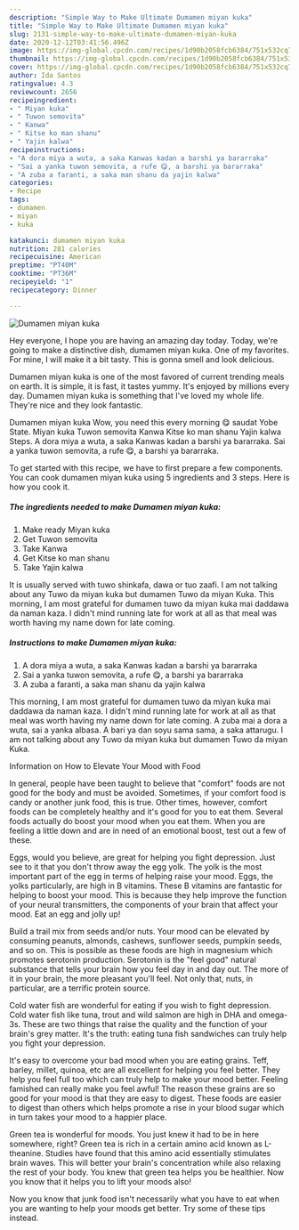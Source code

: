```yaml
---
description: "Simple Way to Make Ultimate Dumamen miyan kuka"
title: "Simple Way to Make Ultimate Dumamen miyan kuka"
slug: 2131-simple-way-to-make-ultimate-dumamen-miyan-kuka
date: 2020-12-12T03:41:56.496Z
image: https://img-global.cpcdn.com/recipes/1d90b2058fcb6384/751x532cq70/dumamen-miyan-kuka-recipe-main-photo.jpg
thumbnail: https://img-global.cpcdn.com/recipes/1d90b2058fcb6384/751x532cq70/dumamen-miyan-kuka-recipe-main-photo.jpg
cover: https://img-global.cpcdn.com/recipes/1d90b2058fcb6384/751x532cq70/dumamen-miyan-kuka-recipe-main-photo.jpg
author: Ida Santos
ratingvalue: 4.3
reviewcount: 2656
recipeingredient:
- " Miyan kuka"
- " Tuwon semovita"
- " Kanwa"
- " Kitse ko man shanu"
- " Yajin kalwa"
recipeinstructions:
- "A dora miya a wuta, a saka Kanwas kadan a barshi ya bararraka"
- "Sai a yanka tuwon semovita, a rufe 😋, a barshi ya bararraka"
- "A zuba a faranti, a saka man shanu da yajin kalwa"
categories:
- Recipe
tags:
- dumamen
- miyan
- kuka

katakunci: dumamen miyan kuka 
nutrition: 281 calories
recipecuisine: American
preptime: "PT40M"
cooktime: "PT36M"
recipeyield: "1"
recipecategory: Dinner

---
```



![Dumamen miyan kuka](https://img-global.cpcdn.com/recipes/1d90b2058fcb6384/751x532cq70/dumamen-miyan-kuka-recipe-main-photo.jpg)

Hey everyone, I hope you are having an amazing day today. Today, we're going to make a distinctive dish, dumamen miyan kuka. One of my favorites. For mine, I will make it a bit tasty. This is gonna smell and look delicious.

Dumamen miyan kuka is one of the most favored of current trending meals on earth. It is simple, it is fast, it tastes yummy. It's enjoyed by millions every day. Dumamen miyan kuka is something that I've loved my whole life. They're nice and they look fantastic.

Dumamen miyan kuka Wow, you need this every morning 😋 saudat Yobe State. Miyan kuka Tuwon semovita Kanwa Kitse ko man shanu Yajin kalwa Steps. A dora miya a wuta, a saka Kanwas kadan a barshi ya bararraka. Sai a yanka tuwon semovita, a rufe 😋, a barshi ya bararraka.


To get started with this recipe, we have to first prepare a few components. You can cook dumamen miyan kuka using 5 ingredients and 3 steps. Here is how you cook it.

<!--inarticleads1-->

##### The ingredients needed to make Dumamen miyan kuka:

1. Make ready  Miyan kuka
1. Get  Tuwon semovita
1. Take  Kanwa
1. Get  Kitse ko man shanu
1. Take  Yajin kalwa


It is usually served with tuwo shinkafa, dawa or tuo zaafi. I am not talking about any Tuwo da miyan kuka but dumamen Tuwo da miyan Kuka. This morning, I am most grateful for dumamen tuwo da miyan kuka mai daddawa da naman kaza. I didn&#39;t mind running late for work at all as that meal was worth having my name down for late coming. 

<!--inarticleads2-->

##### Instructions to make Dumamen miyan kuka:

1. A dora miya a wuta, a saka Kanwas kadan a barshi ya bararraka
1. Sai a yanka tuwon semovita, a rufe 😋, a barshi ya bararraka
1. A zuba a faranti, a saka man shanu da yajin kalwa


This morning, I am most grateful for dumamen tuwo da miyan kuka mai daddawa da naman kaza. I didn&#39;t mind running late for work at all as that meal was worth having my name down for late coming. A zuba mai a dora a wuta, sai a yanka albasa. A bari ya dan soyu sama sama, a saka attarugu. I am not talking about any Tuwo da miyan kuka but dumamen Tuwo da miyan Kuka. 

Information on How to Elevate Your Mood with Food


In general, people have been taught to believe that "comfort" foods are not good for the body and must be avoided. Sometimes, if your comfort food is candy or another junk food, this is true. Other times, however, comfort foods can be completely healthy and it's good for you to eat them. Several foods actually do boost your mood when you eat them. When you are feeling a little down and are in need of an emotional boost, test out a few of these.

Eggs, would you believe, are great for helping you fight depression. Just see to it that you don't throw away the egg yolk. The yolk is the most important part of the egg in terms of helping raise your mood. Eggs, the yolks particularly, are high in B vitamins. These B vitamins are fantastic for helping to boost your mood. This is because they help improve the function of your neural transmitters, the components of your brain that affect your mood. Eat an egg and jolly up!

Build a trail mix from seeds and/or nuts. Your mood can be elevated by consuming peanuts, almonds, cashews, sunflower seeds, pumpkin seeds, and so on. This is possible as these foods are high in magnesium which promotes serotonin production. Serotonin is the "feel good" natural substance that tells your brain how you feel day in and day out. The more of it in your brain, the more pleasant you'll feel. Not only that, nuts, in particular, are a terrific protein source.

Cold water fish are wonderful for eating if you wish to fight depression. Cold water fish like tuna, trout and wild salmon are high in DHA and omega-3s. These are two things that raise the quality and the function of your brain's grey matter. It's the truth: eating tuna fish sandwiches can truly help you fight your depression. 

It's easy to overcome your bad mood when you are eating grains. Teff, barley, millet, quinoa, etc are all excellent for helping you feel better. They help you feel full too which can truly help to make your mood better. Feeling famished can really make you feel awful! The reason these grains are so good for your mood is that they are easy to digest. These foods are easier to digest than others which helps promote a rise in your blood sugar which in turn takes your mood to a happier place.

Green tea is wonderful for moods. You just knew it had to be in here somewhere, right? Green tea is rich in a certain amino acid known as L-theanine. Studies have found that this amino acid essentially stimulates brain waves. This will better your brain's concentration while also relaxing the rest of your body. You knew that green tea helps you be healthier. Now you know that it helps you to lift your moods also!

Now you know that junk food isn't necessarily what you have to eat when you are wanting to help your moods get better. Try  some  of  these  tips  instead.

